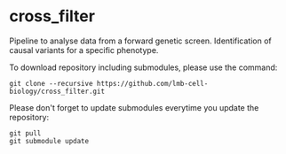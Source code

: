 # cross_filter
Pipeline to analyse data from a forward	genetic	screen. Identification of causal variants for a specific phenotype.

To download repository including submodules, please use the command:
```
git clone --recursive https://github.com/lmb-cell-biology/cross_filter.git
```

Please don't forget to update submodules everytime you update the repository:
```
git pull
git submodule update
```

